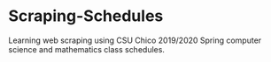 # Scraping-Schedules
Learning web scraping using CSU Chico 2019/2020 Spring computer science and mathematics class schedules.
